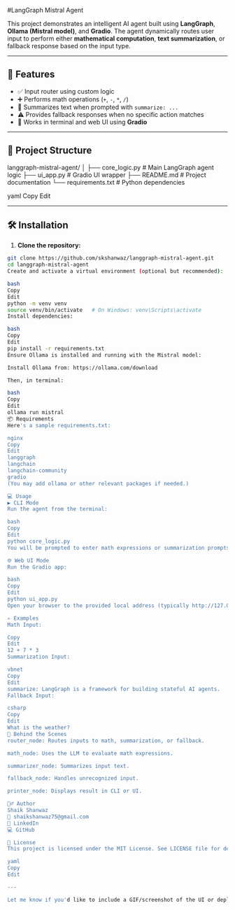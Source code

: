 #LangGraph Mistral Agent

This project demonstrates an intelligent AI agent built using **LangGraph**, **Ollama (Mistral model)**, and **Gradio**. The agent dynamically routes user input to perform either **mathematical computation**, **text summarization**, or fallback response based on the input type.

---

## 🚀 Features

- ✅ Input router using custom logic
- ➕ Performs math operations (`+`, `-`, `*`, `/`)
- 📝 Summarizes text when prompted with `summarize: ...`
- ⚠️ Provides fallback responses when no specific action matches
- 🧪 Works in terminal and web UI using **Gradio**

---

## 📁 Project Structure

langgraph-mistral-agent/
│
├── core_logic.py # Main LangGraph agent logic
├── ui_app.py # Gradio UI wrapper
├── README.md # Project documentation
└── requirements.txt # Python dependencies

yaml
Copy
Edit

---

## 🛠️ Installation

1. **Clone the repository:**

```bash
git clone https://github.com/skshanwaz/langgraph-mistral-agent.git
cd langgraph-mistral-agent
Create and activate a virtual environment (optional but recommended):

bash
Copy
Edit
python -m venv venv
source venv/bin/activate   # On Windows: venv\Scripts\activate
Install dependencies:

bash
Copy
Edit
pip install -r requirements.txt
Ensure Ollama is installed and running with the Mistral model:

Install Ollama from: https://ollama.com/download

Then, in terminal:

bash
Copy
Edit
ollama run mistral
📦 Requirements
Here's a sample requirements.txt:

nginx
Copy
Edit
langgraph
langchain
langchain-community
gradio
(You may add ollama or other relevant packages if needed.)

💻 Usage
▶️ CLI Mode
Run the agent from the terminal:

bash
Copy
Edit
python core_logic.py
You will be prompted to enter math expressions or summarization prompts.

🌐 Web UI Mode
Run the Gradio app:

bash
Copy
Edit
python ui_app.py
Open your browser to the provided local address (typically http://127.0.0.1:7860/).

✍️ Examples
Math Input:

Copy
Edit
12 + 7 * 3
Summarization Input:

vbnet
Copy
Edit
summarize: LangGraph is a framework for building stateful AI agents.
Fallback Input:

csharp
Copy
Edit
What is the weather?
🧠 Behind the Scenes
router_node: Routes inputs to math, summarization, or fallback.

math_node: Uses the LLM to evaluate math expressions.

summarizer_node: Summarizes input text.

fallback_node: Handles unrecognized input.

printer_node: Displays result in CLI or UI.

🙋‍♂️ Author
Shaik Shanwaz
📧 shaikshanwaz75@gmail.com
🔗 LinkedIn
💻 GitHub

📜 License
This project is licensed under the MIT License. See LICENSE file for details.

yaml
Copy
Edit

---

Let me know if you'd like to include a GIF/screenshot of the UI or deployment options like `Streamlit`, 